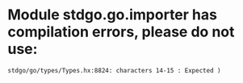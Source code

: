 # Module stdgo.go.importer has compilation errors, please do not use:
```
stdgo/go/types/Types.hx:8824: characters 14-15 : Expected )

```

